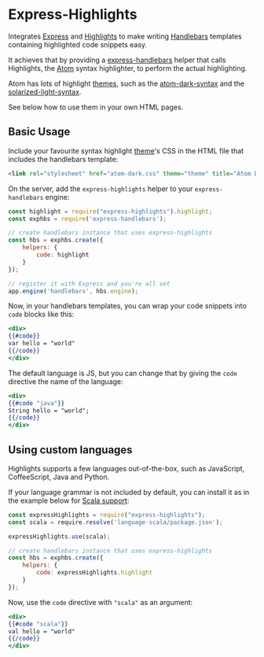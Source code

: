 # Express-Highlights

Integrates [Express](https://www.npmjs.com/package/express) and [Highlights](https://www.npmjs.com/package/highlights)
to make writing [Handlebars](https://www.npmjs.com/package/handlebars) templates containing highlighted code snippets easy.

It achieves that by providing a [express-handlebars](https://www.npmjs.com/package/express-handlebars) helper that calls
Highlights, the [Atom](https://atom.io) syntax highlighter, to perform the actual highlighting.

Atom has lots of highlight [themes](http://atom.github.io/highlights/examples/), 
such as the [atom-dark-syntax](https://github.com/atom/atom-dark-syntax) and the
[solarized-light-syntax](https://github.com/atom/solarized-light-syntax).

See below how to use them in your own HTML pages.

## Basic Usage

Include your favourite syntax highlight [theme](http://atom.github.io/highlights/examples/)'s CSS in the
HTML file that includes the handlebars template:

```html
<link rel="stylesheet" href="atom-dark.css" theme="theme" title="Atom Dark">
```

On the server, add the `express-highlights` helper to your `express-handlebars` engine:

```js
const highlight = require("express-highlights").highlight;
const exphbs = require('express-handlebars');

// create handlebars instance that uses express-highlights
const hbs = exphbs.create({
    helpers: {
        code: highlight
    }
});

// register it with Express and you're all set
app.engine('handlebars', hbs.engine);
```

Now, in your handlebars templates, you can wrap your code snippets into `code` blocks like this:

```handlebars
<div>
{{#code}}
var hello = "world"
{{/code}}
</div>
```

The default language is JS, but you can change that by giving the `code` directive the name of the language:

```handlebars
<div>
{{#code "java"}}
String hello = "world";
{{/code}}
</div>
```

## Using custom languages

Highlights supports a few languages out-of-the-box, such as JavaScript, CoffeeScript, Java and Python.

If your language grammar is not included by default, you can install it as in the example below for 
[Scala support](https://www.npmjs.com/package/language-scala):

```js
const expressHighlights = require("express-highlights");
const scala = require.resolve('language-scala/package.json');

expressHighlights.use(scala);

// create handlebars instance that uses express-highlights
const hbs = exphbs.create({
    helpers: {
        code: expressHighlights.highlight
    }
});
```

Now, use the `code` directive with `"scala"` as an argument:

```handlebars
<div>
{{#code "scala"}}
val hello = "world"
{{/code}}
</div>
```
